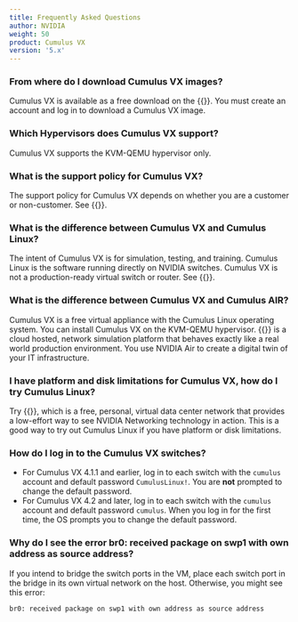 ```yaml
---
title: Frequently Asked Questions
author: NVIDIA
weight: 50
product: Cumulus VX
version: '5.x'
---
```


<!-- vale off -->
### From where do I download Cumulus VX images?
<!-- vale on -->

Cumulus VX is available as a free download on the {{<exlink url="https://www.nvidia.com/en-us/networking/ethernet-switching/cumulus-vx/download/" text="NVIDIA Networking portal">}}. You must create an account and log in to download a Cumulus VX image.

### Which Hypervisors does Cumulus VX support?

Cumulus VX supports the KVM-QEMU hypervisor only.

### What is the support policy for Cumulus VX?

The support policy for Cumulus VX depends on whether you are a customer or non-customer. See {{<link url="Overview#support-policy" text="Support Policy">}}.

### What is the difference between Cumulus VX and Cumulus Linux?

The intent of Cumulus VX is for simulation, testing, and training. Cumulus Linux is the software running directly on NVIDIA switches. Cumulus VX is not a production-ready virtual switch or router. See {{<link url="Overview#Cumulus-vx-compared-with-cumulus-linux" text="Cumulus VX Compared with Cumulus Linux">}}.

### What is the difference between Cumulus VX and Cumulus AIR?

Cumulus VX is a free virtual appliance with the Cumulus Linux operating system. You can install Cumulus VX on the KVM-QEMU hypervisor. {{<exlink url="https://www.nvidia.com/en-us/networking/ethernet-switching/air/" text="NVIDIA Air">}} is a cloud hosted, network simulation platform that behaves exactly like a real world production environment. You use NVIDIA Air to create a digital twin of your IT infrastructure.

<!-- vale off -->
### I have platform and disk limitations for Cumulus VX, how do I try Cumulus Linux?
<!-- vale on -->

Try {{<exlink url="https://www.nvidia.com/en-us/networking/ethernet-switching/air/" text="NVIDIA Air">}}, which is a free, personal, virtual data center network that provides a low-effort way to see NVIDIA Networking technology in action. This is a good way to try out Cumulus Linux if you have platform or disk limitations.

<!-- vale off -->
### How do I log in to the Cumulus VX switches?
<!-- vale on -->

- For Cumulus VX 4.1.1 and earlier, log in to each switch with the `cumulus` account and default password `CumulusLinux!`. You are **not** prompted to change the default password.
- For Cumulus VX 4.2 and later, log in to each switch with the `cumulus` account and default password `cumulus`. When you log in for the first time, the OS prompts you to change the default password.

### Why do I see the error br0: received package on swp1 with own address as source address?

If you intend to bridge the switch ports in the VM, place each switch port in the bridge in its own virtual network on the host. Otherwise, you might see this error:

```
br0: received package on swp1 with own address as source address
```

